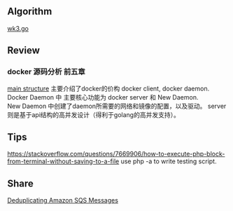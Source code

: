 ## Algorithm

[wk3.go](wk3.go)

## Review
### docker 源码分析 前五章
[main structure](docker-image.png)
主要介绍了docker的价构 docker client, docker daemon. Docker Daemon 中 主要核心功能为 docker server 和 New Daemon.\
New Daemon 中创建了daemon所需要的网络和镜像的配置，以及驱动。
server 则是基于api结构的高并发设计（得利于golang的高并发支持）。

## Tips
https://stackoverflow.com/questions/7669906/how-to-execute-php-block-from-terminal-without-saving-to-a-file
use php -a to write testing script.

## Share
[Deduplicating Amazon SQS Messages](https://medium.com/avmconsulting-blog/deduplicating-amazon-sqs-messages-dc114d1e6545)

